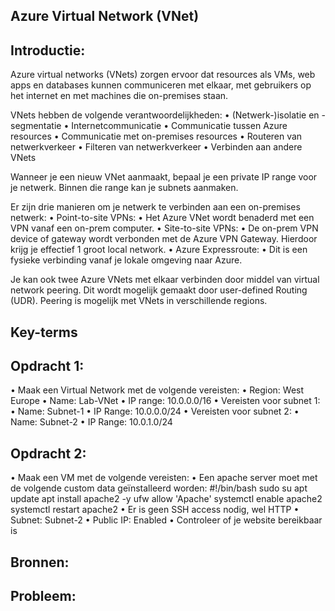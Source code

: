 
## Azure Virtual Network (VNet)
## Introductie:

Azure virtual networks (VNets) zorgen ervoor dat resources als VMs, web apps en databases kunnen communiceren met elkaar, met gebruikers op het internet en met machines die on-premises staan.

VNets hebben de volgende verantwoordelijkheden:
•	(Netwerk-)isolatie en -segmentatie
•	Internetcommunicatie
•	Communicatie tussen Azure resources
•	Communicatie met on-premises resources
•	Routeren van netwerkverkeer
•	Filteren van netwerkverkeer
•	Verbinden aan andere VNets

Wanneer je een nieuw VNet aanmaakt, bepaal je een private IP range voor je netwerk. Binnen die range kan je subnets aanmaken.

Er zijn drie manieren om je netwerk te verbinden aan een on-premises netwerk:
•	Point-to-site VPNs:
•	Het Azure VNet wordt benaderd met een VPN vanaf een on-prem computer.
•	Site-to-site VPNs:
•	De on-prem VPN device of gateway wordt verbonden met de Azure VPN Gateway. Hierdoor krijg je effectief 1 groot local network.
•	Azure Expressroute:
•	Dit is een fysieke verbinding vanaf je lokale omgeving naar Azure.

Je kan ook twee Azure VNets met elkaar verbinden door middel van virtual network peering. Dit wordt mogelijk gemaakt door user-defined Routing (UDR). Peering is mogelijk met VNets in verschillende regions.
## Key-terms

## Opdracht 1:
•	Maak een Virtual Network met de volgende vereisten:
•	Region: West Europe
•	Name: Lab-VNet
•	IP range: 10.0.0.0/16
•	Vereisten voor subnet 1:
•	Name: Subnet-1
•	IP Range: 10.0.0.0/24
•	Vereisten voor subnet 2:
•	Name: Subnet-2
•	IP Range: 10.0.1.0/24

## Opdracht 2:
•	Maak een VM met de volgende vereisten:
•	Een apache server moet met de volgende custom data geïnstalleerd worden:
#!/bin/bash
sudo su
apt update
apt install apache2 -y
ufw allow 'Apache'
systemctl enable apache2
systemctl restart apache2
•	Er is geen SSH access nodig, wel HTTP
•	Subnet: Subnet-2
•	Public IP: Enabled
•	Controleer of je website bereikbaar is



## Bronnen:


## Probleem:

